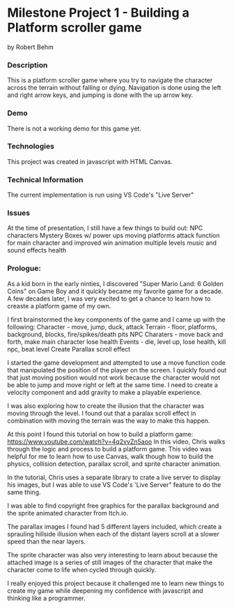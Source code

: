 # Milestone Project 1 - Building a Platform scroller game
by Robert Behm

### Description
This is a platform scroller game where you try to navigate the character across the terrain without falling or dying. 
Navigation is done using the left and right arrow keys, and jumping is done with the up arrow key. 

### Demo
There is not a working demo for this game yet.

### Technologies
This project was created in javascript with HTML Canvas.

### Technical Information
The current implementation is run using VS Code's "Live Server"

### Issues

At the time of presentation, I still have a few things to build out:
NPC characters
Mystery Boxes w/ power ups
moving platforms
attack function for main character
and improved win animation
multiple levels
music and sound effects
health

### Prologue:
As a kid born in the early ninties, I discovered "Super Mario Land: 6 Golden Coins" 
on Game Boy and it quickly became my favorite game for a decade. A few decades later, 
I was very excited to get a chance to learn how to creaste a platform game of my own.

I first brainstormed the key components of the game and I came up with the following:
Character - move, jump, duck, attack
Terrain - floor, platforms, background, blocks, fire/spikes/death pits
NPC Charaters - move back and forth, make main character lose health
Events - die, level up, lose health, kill npc, beat level
Create Parallax scroll effect

I started the game development and attempted to use a move function code that manipulated the position of the player on the screen. I quickly found out that just moving position would not work because the character would not be able to jump and move right or left at the same time. I need to create a velocity component and add gravity to make a playable experience. 

I was also exploring how to create the illusion that the character was moving through the level. I found out that a paralax scroll effect in combination with moving the terrain was the way to make this happen. 

At this point I found this tutorial on how to build a platform game:
https://www.youtube.com/watch?v=4q2vvZn5aoo
In this video, Chris walks through the logic and process to build a platform game. This video was helpful for me to learn how to use Canvas, walk though how to build the physics, collision detection, parallax scroll, and sprite character animation. 

In the tutorial, Chris uses a separate library to crate a live server to display his images, but I was able to use VS Code's 'Live Server" feature to do the same thing. 

I was able to find copyright free graphics for the parallax background and the sprite animated character from Itch.io. 

The parallax images I found had 5 different layers included, which create a sprauling hillside illusion when each of the distant layers scroll at a slower speed than the near layers. 

The sprite character was also very interesting to learn about because the attached image is a series of still images of the character that make the character come to life when cycled through quickly. 

I really enjoyed this project because it challenged me to learn new things to create my game while deepening my confidence with javascript and thinking like a programmer.

